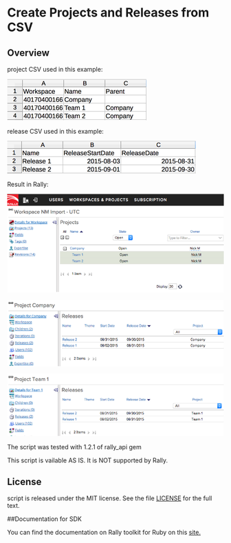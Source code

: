 Create Projects and Releases from CSV
=========================

## Overview

project CSV used in this example:

![](pic1.png)

release CSV used in this example:

![](pic5.png)

Result in Rally:

![](pic2.png)


![](pic3.png)


![](pic4.png)


The script was tested with 1.2.1 of rally_api gem

This script is vailable AS IS. It is NOT supported by Rally.

## License

script is released under the MIT license.  See the file [LICENSE](./LICENSE) for the full text.

##Documentation for SDK

You can find the documentation on Rally toolkit for Ruby on this [site.](https://github.com/RallyTools/RallyRestToolkitForRuby)
